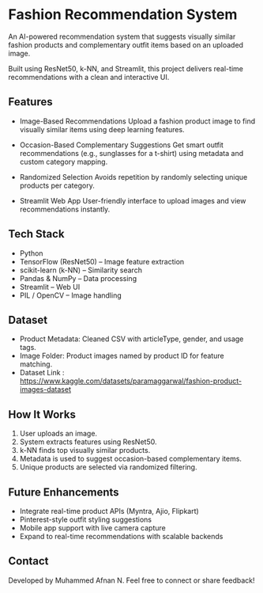
Fashion Recommendation System
=============================

An AI-powered recommendation system that suggests visually similar fashion products and complementary outfit items based on an uploaded image.

Built using ResNet50, k-NN, and Streamlit, this project delivers real-time recommendations with a clean and interactive UI.

Features
--------
- Image-Based Recommendations
  Upload a fashion product image to find visually similar items using deep learning features.

- Occasion-Based Complementary Suggestions
  Get smart outfit recommendations (e.g., sunglasses for a t-shirt) using metadata and custom category mapping.

- Randomized Selection
  Avoids repetition by randomly selecting unique products per category.

- Streamlit Web App
  User-friendly interface to upload images and view recommendations instantly.

Tech Stack
----------
- Python
- TensorFlow (ResNet50) – Image feature extraction
- scikit-learn (k-NN) – Similarity search
- Pandas & NumPy – Data processing
- Streamlit – Web UI
- PIL / OpenCV – Image handling

Dataset
-------
- Product Metadata: Cleaned CSV with articleType, gender, and usage tags.
- Image Folder: Product images named by product ID for feature matching.
- Dataset Link : https://www.kaggle.com/datasets/paramaggarwal/fashion-product-images-dataset

How It Works
------------
1. User uploads an image.
2. System extracts features using ResNet50.
3. k-NN finds top visually similar products.
4. Metadata is used to suggest occasion-based complementary items.
5. Unique products are selected via randomized filtering.

Future Enhancements
-------------------
- Integrate real-time product APIs (Myntra, Ajio, Flipkart)
- Pinterest-style outfit styling suggestions
- Mobile app support with live camera capture
- Expand to real-time recommendations with scalable backends

Contact
-------
Developed by Muhammed Afnan N.
Feel free to connect or share feedback!
